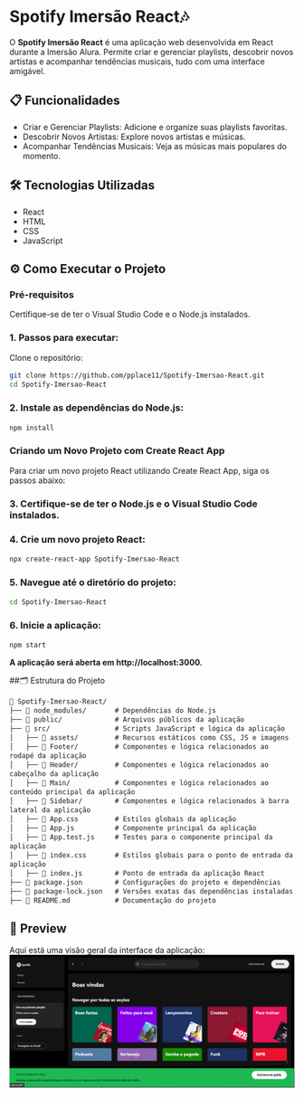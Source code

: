 # Spotify Imersão React🎶
O **Spotify Imersão React** é uma aplicação web desenvolvida em React durante a Imersão Alura. 
Permite criar e gerenciar playlists, descobrir novos artistas e acompanhar tendências musicais, 
tudo com uma interface amigável.

## 📋 Funcionalidades
- Criar e Gerenciar Playlists: Adicione e organize suas playlists favoritas.
- Descobrir Novos Artistas: Explore novos artistas e músicas.
- Acompanhar Tendências Musicais: Veja as músicas mais populares do momento.

## 🛠️ Tecnologias Utilizadas
- React
- HTML
- CSS
- JavaScript

## ⚙️ Como Executar o Projeto
### Pré-requisitos
Certifique-se de ter o Visual Studio Code e o Node.js instalados.

### 1. **Passos para executar:**
Clone o repositório:
```bash
git clone https://github.com/pplace11/Spotify-Imersao-React.git
cd Spotify-Imersao-React
```

### 2. **Instale as dependências do Node.js:**
```bash
npm install
```

### Criando um Novo Projeto com Create React App
Para criar um novo projeto React utilizando Create React App, siga os passos abaixo:

### 3. **Certifique-se de ter o Node.js e o Visual Studio Code instalados.**

### 4. **Crie um novo projeto React:**
```bash
npx create-react-app Spotify-Imersao-React
```

### 5. **Navegue até o diretório do projeto:**
```bash
cd Spotify-Imersao-React
```

### 6. **Inicie a aplicação:**
```bash
npm start
```
**A aplicação será aberta em http://localhost:3000.**

##🗂️ Estrutura do Projeto
```plaintext
📁 Spotify-Imersao-React/
├── 📂 node_modules/       # Dependências do Node.js
├── 📂 public/             # Arquivos públicos da aplicação
├── 📂 src/                # Scripts JavaScript e lógica da aplicação
│   ├── 📂 assets/         # Recursos estáticos como CSS, JS e imagens
│   ├── 📂 Footer/         # Componentes e lógica relacionados ao rodapé da aplicação
│   ├── 📂 Header/         # Componentes e lógica relacionados ao cabeçalho da aplicação
│   ├── 📂 Main/           # Componentes e lógica relacionados ao conteúdo principal da aplicação
│   ├── 📂 Sidebar/        # Componentes e lógica relacionados à barra lateral da aplicação
│   ├── 📄 App.css         # Estilos globais da aplicação
│   ├── 📄 App.js          # Componente principal da aplicação
│   ├── 📄 App.test.js     # Testes para o componente principal da aplicação
│   ├── 📄 index.css       # Estilos globais para o ponto de entrada da aplicação
│   ├── 📄 index.js        # Ponto de entrada da aplicação React
├── 📄 package.json        # Configurações do projeto e dependências
├── 📄 package-lock.json   # Versões exatas das dependências instaladas
├── 📄 README.md           # Documentação do projeto
```
## 📸 Preview
Aqui está uma visão geral da interface da aplicação:
![Sptify Imersao React Preview](src/assets/web/pagina.png)